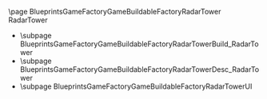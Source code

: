 \page BlueprintsGameFactoryGameBuildableFactoryRadarTower RadarTower
- \subpage BlueprintsGameFactoryGameBuildableFactoryRadarTowerBuild_RadarTower
- \subpage BlueprintsGameFactoryGameBuildableFactoryRadarTowerDesc_RadarTower
- \subpage BlueprintsGameFactoryGameBuildableFactoryRadarTowerUI
